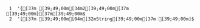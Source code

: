      1	'{[37m [39;49;00m[34m2[39;49;00m[37m [39;49;00m}[37m[39;49;00m$
     2	'[[37m [39;49;00m[04m[32mString[39;49;00m[37m [39;49;00m]$
